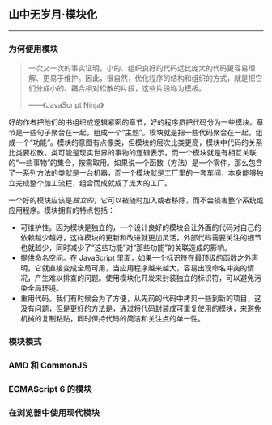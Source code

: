 ## 山中无岁月·模块化

---

### 为何使用模块

> 一次又一次的事实证明，小的、组织良好的代码远比庞大的代码更容易理解、更易于维护。因此，很自然，优化程序的结构和组织的方式，就是把它们分成小的、耦合相对松散的片段，这些片段称为模板。
>
> ——《JavaScript Ninja》

好的作者把他们的书组织成逻辑紧密的章节，好的程序员把代码分为一些模块。章节是一些句子聚合在一起，组成一个“主题”。模块就是把一些代码聚合在一起，组成一个“功能”。模块的意图有点像类，但模块的层次比类更高，模块中代码的关系比类要松散。类可能是现实世界的事物的逻辑表示，而一个模块就是有相互关联的“一些事物”的集合，按需取用。如果说一个函数（方法）是一个零件，那么包含了一系列方法的类就是一台机器，而一个模块就是工厂里的一套车间，本身能够独立完成整个加工流程，组合而成就成了庞大的工厂。

一个好的模块应该是*独立的*，它可以被随时加入或者移除，而不会损害整个系统或应用程序。模块拥有的特点包括：

- 可维护性。因为模块是独立的，一个设计良好的模块会让外面的代码对自己的依赖越少越好，这样模块的更新和改进就更加灵活，外部代码需要关注的细节也就越少，同时减少了“这些功能”对“那些功能”的关联造成的影响。
- 提供命名空间。在 JavaScript 里面，如果一个标识符在最顶级的函数之外声明，它就直接变成全局可用，当应用程序越来越大，容易出现命名冲突的情况，产生难以排查的问题。使用模块化开发来封装独立的标识符，可以避免污染全局环境。
- 重用代码。我们有时候会为了方便，从先前的代码中拷贝一些到新的项目，这没有问题，但是更好的方法是，通过将代码封装成可重复使用的模块，来避免机械的复制粘贴，同时保持代码的简洁和关注点的单一性。



### 模块模式







### AMD 和 CommonJS







### ECMAScript 6 的模块







### 在浏览器中使用现代模块







